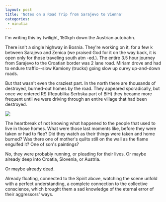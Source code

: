 ```yaml
---
layout: post
title: 'Notes on a Road Trip from Sarajevo to Vienna'
categories:
 - minutia
---
```


I'm writing this by twilight, 150kph down the Austrian autobahn.



There isn't a single highway in Bosnia. They're working on it, for a few k between Sarajevo and Zenica (we praised God for it on the way back, it is open only for those traveling south atm -ed.). The entire 3.5 hour journey from Sarajevo to the Croatian border was 2 lane road. Miriam drove and had to endure traffic--slow Kamiony (trucks) going slow up curvy up-and-down roads.



But that wasn't even the craziest part. In the north there are thousands of destroyed, burned-out homes by the road. They appeared sporadically, but once we entered RS (Republika Serbska part of BiH) they became more frequent until we were driving through an entire village that had been destroyed.



<img src="images/sarajevo/may_2003/burned_house1.jpg" />



The heartbreak of not knowing what happened to the people that used to live in those homes. What were those last moments like, before they were taken or had to flee? Did they watch as their things were taken and home burned? Was there one of mother's quilts still on the wall as the flame engulfed it? One of son's paintings?



No, they were probably running, or pleading for their lives. Or maybe already deep into Croatia, Slovenia, or Austria. 



Or maybe already dead.



Already floating, connected to the Spirit above, watching the scene unfold with a perfect understanding, a complete connection to the collective conscience, which brought them a sad knowledge of the eternal error of their aggressors' ways.

